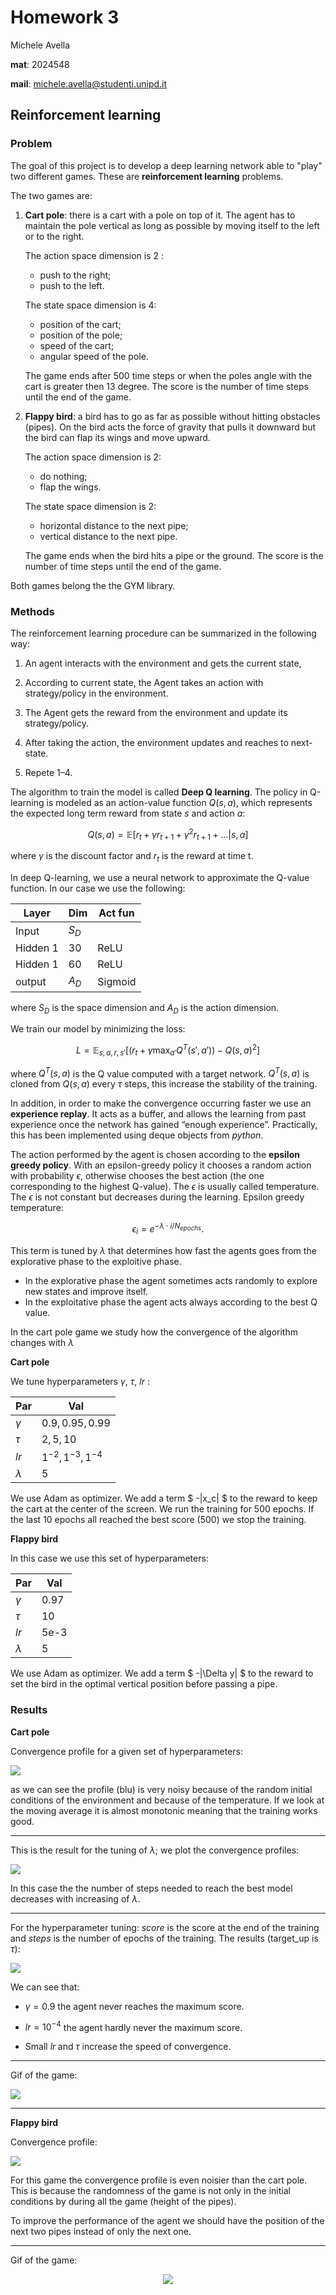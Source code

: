 # Homework 3

Michele Avella

**mat**: 2024548

**mail**: michele.avella@studenti.unipd.it

## Reinforcement learning

### Problem 

The goal of this project is to develop a deep learning network able to "play" two different games. These are **reinforcement learning** problems.

The two games are:

1) **Cart pole**: there is a cart with a pole on top of it. The agent has to maintain the pole vertical as long as possible by moving itself to the left or to the right. 

    The action space dimension is $2$ : 

    - push to the right;
    - push to the left. 
    
    The state space dimension is $4$: 
    
    - position of the cart;
    - position of the pole;
    - speed of the cart;
    - angular speed of the pole.

    The game ends after $500$ time steps or when the poles angle with the cart is greater then $13$ degree. The score is the number of time steps until the end of the game.

2) **Flappy bird**: a bird has to go as far as possible without hitting obstacles (pipes). On the bird acts the force of gravity that pulls it downward but the bird can flap its wings and move upward.

    The action space dimension is $2$:
    
    - do nothing;
    - flap the wings.

    The state space dimension is $2$:

    - horizontal distance to the next pipe;
    - vertical distance to the next pipe.

    The game ends when the bird hits a pipe or the ground. The score is the number of time steps until the end of the game.

Both games belong the the GYM library.

### Methods 

The reinforcement learning procedure can be summarized in the following way:

1) An agent interacts with the environment and gets the current state,

2) According to current state, the Agent takes an action with strategy/policy in the environment.

3) The Agent gets the reward from the environment and update its strategy/policy.

4) After taking the action, the environment updates and reaches to next-state.

5) Repete 1–4.

The algorithm to train the model is called **Deep Q learning**.  The policy in Q-learning is modeled as an action-value function $Q(s, a)$, which represents the expected long term reward from state $s$ and action $a$:

$$
Q(s,a) = \mathbb E [r_t + \gamma r_{t+1} + \gamma^2r_{t+1} + ... | s,a]
$$

where $\gamma$ is the discount factor and $r_t$ is the reward at time t.


In deep Q-learning, we use a neural network to approximate the Q-value function. In our case we use the following:

<center>

| Layer  | Dim | Act fun|
| - | - | - |
| Input | $S_D$ ||
|Hidden 1| $30$ |ReLU |
|Hidden 1| $60$ |ReLU |
| output | $A_D$ |Sigmoid |

</center>

where $S_D$ is the space dimension and $A_D$ is the action dimension. 

We train our model by minimizing the loss:

$$
L = \mathbb E_{s,a,r,s'}[(r_t + \gamma \max _{a'} Q^T(s',a'))- Q(s,a)^2]
$$

where $Q^T(s,a)$ is the Q value computed with a target network. $Q^T(s,a)$ is cloned from $Q(s,a)$ every $\tau$ steps, this increase the stability of the training.

In addition, in order to make the convergence occurring faster we use an **experience replay**. It acts as a buffer,
and allows the learning from past experience once
the network has gained “enough experience”. Practically, this has been implemented using deque objects from $python$.

The action performed by the agent is chosen according to the **epsilon greedy policy**.
With an epsilon-greedy policy it chooses a random action with probability $\epsilon$, otherwise chooses the best action (the one corresponding to the highest Q-value). The $\epsilon$ is usually called temperature.
The $\epsilon$ is not constant but decreases during the learning.
Epsilon greedy temperature:

$$
\epsilon_i = e^{-\lambda \cdot i / N_{epochs}}.
$$

This term is tuned by $\lambda$ that determines how fast the agents goes from the explorative phase to the exploitive phase.

- In the explorative phase the agent sometimes acts randomly to explore new states and improve itself. 
- In the exploitative phase the agent acts always according to the best Q value.

In the cart pole game we study how the convergence of the algorithm changes with $\lambda$

**Cart pole**

We tune hyperparameters $\gamma$, $\tau$, $lr$ :

<center>

|Par|Val|
|-|-|
|$\gamma$|$0.9, 0.95, 0.99$|
|$\tau$|$2,5,10$|
|$lr$|$1^{-2},1^{-3},1^{-4}$|
|$\lambda$|5|

</center>

We use Adam as optimizer. We add a term $ -|x_c| $ to the reward to keep the cart at the center of the screen.
We run the training for $500$ epochs. If the last $10$ epochs all reached the best score ($500$) we stop the training. 



**Flappy bird**

In this case we use this set of hyperparameters:

<center>

|Par|Val|
|-|-|
|$\gamma$|0.97|
|$\tau$|10|
|$lr$|5e-3|
|$\lambda$|5|


</center>

We use Adam as optimizer. We add a term $ -|\Delta y| $ to the reward to set the bird in the optimal vertical position before passing a pipe.

### Results

**Cart pole**

Convergence profile for a given set of hyperparameters:

![](img/cart_conv.png)

as we can see the profile (blu) is very noisy because of the random initial conditions of the environment and because of the temperature. If we look at the moving average it is almost monotonic meaning that the training works good.

___

This is the result for the tuning of $\lambda$; we plot the convergence profiles:

![](img/cart_conv_lambdas.png)

In this case the the number of steps needed to reach the best model decreases with increasing of $\lambda$. 

___

For the hyperparameter tuning: *score* is the score at the end of the training and *steps* is the number of epochs of the training. The results (target_up is $\tau$):

![](img/hyp_tun_cart.png)

We can see that:

- $\gamma = 0.9$ the agent never reaches the maximum score.

- $lr = 10^{-4}$ the agent hardly never the maximum score.

- Small $lr \;\text{and}\; \tau$ increase the speed of convergence.

___

Gif of the game:

![](img/pole_animation.gif)

___

**Flappy bird**

Convergence profile:

![](img/flappy_conv.png)

For this game the convergence profile is even noisier than the cart pole. This is because the randomness of the game is not only in the initial conditions by during all the game (height of the pipes). 

To improve the performance of the agent we should have the position of the next two pipes instead of only the next one.
___

Gif of the game:

<center>

![](img/flappy2.gif)

</center>
